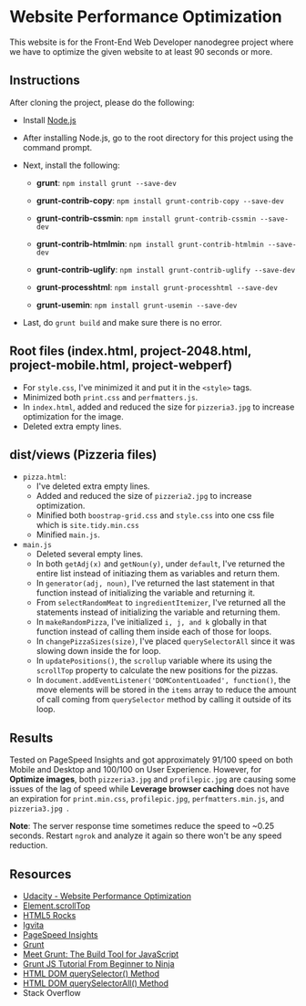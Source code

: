 # Website Performance Optimization

This website is for the Front-End Web Developer nanodegree project where we have to optimize the given website to at
least 90 seconds or more.

## Instructions
After cloning the project, please do the following:

- Install [Node.js](https://nodejs.org/)

- After installing Node.js, go to the root directory for this project using the command prompt.

- Next, install the following:

    - __grunt__: `npm install grunt --save-dev`
    
    - __grunt-contrib-copy__: `npm install grunt-contrib-copy --save-dev`
    
    - __grunt-contrib-cssmin__: `npm install grunt-contrib-cssmin --save-dev`
    
    - __grunt-contrib-htmlmin__: `npm install grunt-contrib-htmlmin --save-dev`
    
    - __grunt-contrib-uglify__: `npm install grunt-contrib-uglify --save-dev`
    
    - __grunt-processhtml__: `npm install grunt-processhtml --save-dev`
    
    - __grunt-usemin__: `npm install grunt-usemin --save-dev`

- Last, do `grunt build` and make sure there is no error.

## Root files (index.html, project-2048.html, project-mobile.html, project-webperf)
- For `style.css`, I've minimized it and put it in the `<style>` tags.
- Minimized both `print.css` and `perfmatters.js`.
- In `index.html`, added and reduced the size for `pizzeria3.jpg` to increase optimization for the image.
- Deleted extra empty lines.

## dist/views (Pizzeria files)
- `pizza.html`:
    - I've deleted extra empty lines.
    - Added and reduced the size of `pizzeria2.jpg` to increase optimization.
    - Minified both `boostrap-grid.css` and `style.css` into one css file which is `site.tidy.min.css`
    - Minified `main.js`.
- `main.js`
    - Deleted several empty lines.
    - In both `getAdj(x)` and `getNoun(y)`, under `default`, I've returned the entire list instead of initiazing them as variables and return them.
    - In `generator(adj, noun)`, I've returned the last statement in that function instead of initializing the variable and returning it.
    - From `selectRandomMeat` to `ingredientItemizer`, I've returned all the statements instead of initializing the variable and returning them.
    - In `makeRandomPizza`, I've initialized `i, j, and k` globally in that function instead of calling them inside each of those for loops.
    - In `changePizzaSizes(size)`, I've placed `querySelectorAll` since it was slowing down inside the for loop.
    - In `updatePositions()`, the `scrollup` variable where its using the `scrollTop` property to calculate the new positions for the pizzas.
    - In `document.addEventListener('DOMContentLoaded', function()`, the move elements will be stored in the `items` array to reduce the
    amount of call coming from `querySelector` method by calling it outside of its loop.
    
## Results
 Tested on PageSpeed Insights and got approximately 91/100 speed on both Mobile and Desktop and 100/100 on User Experience.
 However, for __Optimize images__, both `pizzeria3.jpg` and `profilepic.jpg` are causing some issues of the lag of speed while 
 __Leverage browser caching__ does not have an expiration for `print.min.css`, `profilepic.jpg`, `perfmatters.min.js`, and `pizzeria3.jpg `.
 
 __Note__: The server response time sometimes reduce the speed to ~0.25 seconds. Restart `ngrok` and analyze it again so there won't be any
  speed reduction.
 
 
## Resources
- [Udacity - Website Performance Optimization](https://www.udacity.com/course/ud884)
- [Element.scrollTop](https://developer.mozilla.org/en-US/docs/Web/API/Element/scrollTop)
- [HTML5 Rocks](http://www.html5rocks.com/en/tutorials/webperformance/usertiming/)
- [Igvita](https://www.igvita.com/slides/2012/devtools-tips-and-tricks/jank-demo.html)
- [PageSpeed Insights](https://developers.google.com/speed/pagespeed/insights/)
- [Grunt](http://gruntjs.com/)
- [Meet Grunt: The Build Tool for JavaScript](http://code.tutsplus.com/tutorials/meet-grunt-the-build-tool-for-javascript--net-24856)
- [Grunt JS Tutorial From Beginner to Ninja](http://adrianmejia.com/blog/2014/10/07/grunt-js-tutorial-from-beginner-to-ninja/)
- [HTML DOM querySelector() Method](http://www.w3schools.com/jsref/met_document_queryselector.asp)
- [HTML DOM querySelectorAll() Method](http://www.w3schools.com/jsref/met_element_queryselectorall.asp)
- Stack Overflow
